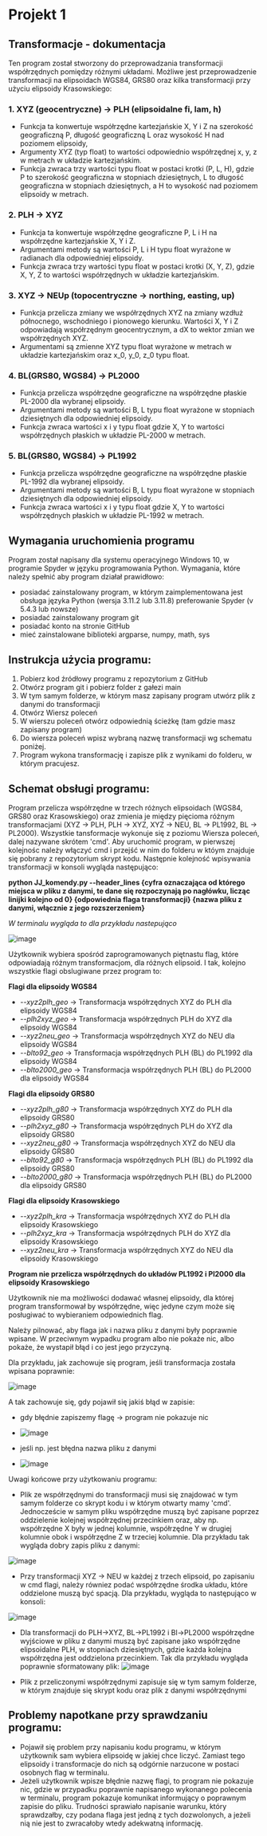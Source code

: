 # Projekt 1

## Transformacje - dokumentacja

Ten program został stworzony do przeprowadzania transformacji współrzędnych pomiędzy różnymi układami. 
Możliwe jest przeprowadzenie transformacji na elipsoidach WGS84, GRS80 oraz kilka transformacji przy użyciu elipsoidy Krasowskiego:

### 1. XYZ (geocentryczne) -> PLH (elipsoidalne fi, lam, h)
-  Funkcja ta konwertuje współrzędne kartezjańskie X, Y i Z na szerokość geograficzną P, długość geograficzną L oraz wysokość H nad poziomem elipsoidy,
- Argumenty XYZ (typ float) to wartości odpowiednio współrzędnej x, y, z w metrach w układzie kartezjańskim. 
- Funkcja zwraca trzy wartości typu float w postaci krotki (P, L, H), gdzie P to szerokość geograficzna w stopniach dziesiętnych, L to długość geograficzna w stopniach dziesiętnych, a H to wysokość nad poziomem elipsoidy w metrach.

### 2. PLH -> XYZ
- Funkcja ta konwertuje współrzędne geograficzne P, L i H na współrzędne kartezjańskie X, Y i Z. 
- Argumentami metody są wartości P, L i H typu float wyrażone w radianach dla odpowiedniej elipsoidy.
- Funkcja zwraca trzy wartości typu float w postaci krotki (X, Y, Z), gdzie X, Y, Z to wartości współrzędnych w układzie kartezjańskim.

### 3. XYZ -> NEUp (topocentryczne -> northing, easting, up)
- Funkcja przelicza zmiany we współrzędnych XYZ na zmiany wzdłuż północnego, wschodniego i pionowego kierunku. Wartości X, Y i Z odpowiadają współrzędnym geocentrycznym, a dX to wektor zmian we współrzędnych XYZ.
- Argumentami są zmienne XYZ typu float wyrażone w metrach w układzie kartezjańskim oraz x_0, y_0, z_0 typu float.

### 4. BL(GRS80, WGS84) -> PL2000
- Funkcja przelicza współrzędne geograficzne na współrzędne płaskie PL-2000 dla wybranej elipsoidy.
- Argumentami metody są wartości B, L typu float wyrażone w stopniach dziesiętnych dla odpowiedniej elipsoidy.
- Funkcja zwraca wartości x i y typu float gdzie X, Y to wartości współrzędnych płaskich w układzie PL-2000 w metrach.

### 5. BL(GRS80, WGS84) -> PL1992
- Funkcja przelicza współrzędne geograficzne na współrzędne płaskie PL-1992 dla wybranej elipsoidy.
- Argumentami metody są wartości B, L typu float wyrażone w stopniach dziesiętnych dla odpowiedniej elipsoidy.
- Funkcja zwraca wartości x i y typu float gdzie X, Y to wartości współrzędnych płaskich w układzie PL-1992 w metrach.

  
## Wymagania uruchomienia programu  
Program został napisany dla systemu operacyjnego Windows 10, w programie Spyder w języku programowania Python. Wymagania, które należy spełnić aby program działał prawidłowo:
- posiadać zainstalowany program, w którym zaimplementowana jest obsługa języka Python (wersja 3.11.2 lub 3.11.8) preferowanie Spyder (v 5.4.3 lub nowsze)
 - posiadać zainstalowany program git 
- posiadać konto na stronie GitHub
- mieć zainstalowane biblioteki argparse, numpy, math, sys

  

## Instrukcja użycia programu:
1.	Pobierz kod źródłowy programu z repozytorium z GitHub
2.	Otwórz program git i pobierz folder z gałezi main
3.	W tym samym folderze, w którym masz zapisany program utwórz plik z danymi do transformacji
4.	Otwórz Wiersz poleceń
5.	W wierszu poleceń otwórz odpowiednią ścieżkę (tam gdzie masz zapisany program)
6.	Do wiersza poleceń wpisz wybraną nazwę transformacji wg schematu poniżej.
7.	Program wykona transformację i zapisze plik z wynikami do folderu, w którym pracujesz.



## Schemat obsługi programu:

Program przelicza współrzędne w trzech różnych elipsoidach (WGS84, GRS80 oraz Krasowskiego) oraz zmienia je między pięcioma różnym transformacjami (XYZ -> PLH, PLH -> XYZ, XYZ -> NEU, BL -> PL1992, BL -> PL2000). Wszystkie tansformacje wykonuje się z poziomu Wiersza poleceń, dalej nazywane skrótem 'cmd'. Aby uruchomić program, w pierwszej kolejnośc należy włączyć cmd i przejść w nim do folderu w któym znajduje się pobrany z repozytorium skrypt kodu. Następnie kolejność wpisywania transformacji w konsoli wygląda następująco:


**python JJ_komendy.py --header_lines {cyfra oznaczająca od którego miejsca w pliku z danymi, te dane się rozpoczynają po nagłówku, licząc linijki kolejno od 0} {odpowiednia flaga transformacji} {nazwa pliku z danymi, włącznie z jego rozszerzeniem}**


*W terminalu wygląda to dla przykładu nastepująco*

![image](https://github.com/JulaSobczyk/JJ_projekt_repository/assets/166397896/70362744-6c41-4e94-8cd6-279a7ab87deb)

Użytkownik wybiera spośród zaprogramowanych piętnastu flag, które odpowiadają różnym transformacjom, dla różnych elipsoid. I tak, kolejno wszystkie flagi obslugiwane przez program to:

**Flagi dla elipsoidy WGS84**
- *--xyz2plh_geo* -> Transformacja współrzędnych XYZ do PLH dla elipsoidy WGS84
- *--plh2xyz_geo* -> Transformacja współrzędnych PLH do XYZ dla elipsoidy WGS84
- *--xyz2neu_geo* -> Transformacja współrzędnych XYZ do NEU dla elipsoidy WGS84
- *--blto92_geo* -> Transformacja współrzędnych PLH (BL) do PL1992 dla elipsoidy WGS84
- *--blto2000_geo* -> Transformacja współrzędnych PLH (BL) do PL2000 dla elipsoidy WGS84

**Flagi dla elipsoidy GRS80** 
- *--xyz2plh_g80* -> Transformacja współrzędnych XYZ do PLH dla elipsoidy GRS80
- *--plh2xyz_g80* -> Transformacja współrzędnych PLH do XYZ dla elipsoidy GRS80
- *--xyz2neu_g80* -> Transformacja współrzędnych XYZ do NEU dla elipsoidy GRS80
- *--blto92_g80* -> Transformacja współrzędnych PLH (BL) do PL1992 dla elipsoidy GRS80
- *--blto2000_g80* -> Transformacja współrzędnych PLH (BL) do PL2000 dla elipsoidy GRS80

**Flagi dla elipsoidy Krasowskiego**
- *--xyz2plh_kra* -> Transformacja współrzędnych XYZ do PLH dla elipsoidy Krasowskiego
- *--plh2xyz_kra* -> Transformacja współrzędnych PLH do XYZ dla elipsoidy Krasowskiego
- *--xyz2neu_kra* -> Transformacja współrzędnych XYZ do NEU dla elipsoidy Krasowskiego

**Program nie przelicza współrzędnych do układów PL1992 i Pl2000 dla elipsoidy Krasowskiego** 

Użytkownik nie ma możliwości dodawać własnej elipsoidy, dla której program transformował by współrzędne, więc jedyne czym może się posługiwać to wybieraniem odpowiednich flag. 

Należy pilnować, aby flaga jak i nazwa pliku z danymi były poprawnie wpisane. W przeciwnym wypadku program albo nie pokaże nic, albo pokaże, że wystapił błąd i co jest jego przyczyną.

Dla przykładu, jak zachowuje się program, jeśli transformacja została wpisana poprawnie:

![image](https://github.com/JulaSobczyk/JJ_projekt_repository/assets/166397896/4937dd3b-9462-439b-aa8a-922c1add3e8c)

A tak zachowuje się, gdy pojawił się jakiś błąd w zapisie:
- gdy błędnie zapiszemy flagę -> program nie pokazuje nic
- 
  ![image](https://github.com/JulaSobczyk/JJ_projekt_repository/assets/166397896/31640da8-af72-4b81-a2e1-1798b8928e64)

- jeśli np. jest błędna nazwa pliku z danymi
- 
  ![image](https://github.com/JulaSobczyk/JJ_projekt_repository/assets/166397896/633ab701-4df8-4d6c-8993-1f879689ed72)

Uwagi końcowe przy użytkowaniu programu:
- Plik ze współrzędnymi do transformacji musi się znajdować w tym samym folderze co skrypt kodu i w którym otwarty mamy 'cmd'. Jednoczeście w samym pliku współrzędne muszą być zapisane poprzez oddzielenie kolejnej współrzędnej przecinkiem oraz, aby np. współrzędne X były w jednej kolumnie, współrzędne Y w drugiej kolumnie obok i współrzędne Z w trzeciej kolumnie. Dla przykładu tak wygląda dobry zapis pliku z danymi:
  
![image](https://github.com/JulaSobczyk/JJ_projekt_repository/assets/166397896/efeb2dbd-f2a3-4e7a-9ea9-25b44a1eac31)

- Przy transformacji XYZ -> NEU w każdej z trzech elipsoid, po zapisaniu w cmd flagi, należy równiez podać współrzędne środka układu, które oddzielone muszą być spacją. Dla przykładu, wygląda to następująco w konsoli:

![image](https://github.com/JulaSobczyk/JJ_projekt_repository/assets/166397896/6fb0d8b7-1a2e-4856-a80c-ecb69e95f588)

- Dla transformacji do PLH->XYZ, BL->PL1992 i Bl->PL2000 współrzędne wyjściowe w pliku z danymi muszą być zapisane jako współrzędne elipsoidalne PLH, w stopniach dziesiętnych, gdzie każda kolejna współrzędna jest oddzielona przecinkiem. Tak dla przykładu wygląda poprawnie sformatowany plik:
![image](https://github.com/JulaSobczyk/JJ_projekt_repository/assets/166397896/51dce1dd-7598-4382-9c2d-c9564f9fa190)

- Plik z przeliczonymi współrzędnymi zapisuje się w tym samym folderze, w którym znajduje się skrypt kodu oraz plik z danymi współrzędnymi
  
## Problemy napotkane przy sprawdzaniu programu:
- Pojawił się problem przy napisaniu kodu programu, w którym użytkownik sam wybiera elipsoidę w jakiej chce liczyć. Zamiast tego elipsoidy i transformacje do nich są odgórnie narzucone w postaci osobnych flag w terminalu.
- Jeżeli użytkownik wpisze błędnie nazwę flagi, to program nie pokazuje nic, gdzie w przypadku poprawnie napisanego wykonanego polecenia w terminalu, program pokazuje komunikat informujący o poprawnym zapisie do pliku. Trudności sprawiało napisanie warunku, który sprawdzałby, czy podana flaga jest jedną z tych dozwolonych, a jeżeli nią nie jest to zwracałoby wtedy adekwatną informację.

